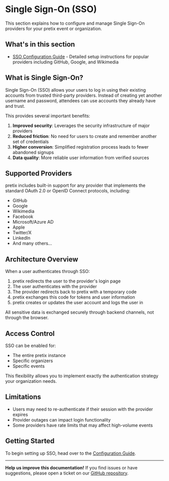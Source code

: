 # Single Sign-On (SSO)

This section explains how to configure and manage Single Sign-On providers for your pretix event or organization.

## What's in this section

* [SSO Configuration Guide](configuration.md) - Detailed setup instructions for popular providers including GitHub, Google, and Wikimedia

## What is Single Sign-On?

Single Sign-On (SSO) allows your users to log in using their existing accounts from trusted third-party providers. Instead of creating yet another username and password, attendees can use accounts they already have and trust.

This provides several important benefits:

1. **Improved security**: Leverages the security infrastructure of major providers
2. **Reduced friction**: No need for users to create and remember another set of credentials
3. **Higher conversion**: Simplified registration process leads to fewer abandoned signups
4. **Data quality**: More reliable user information from verified sources

## Supported Providers

pretix includes built-in support for any provider that implements the standard OAuth 2.0 or OpenID Connect protocols, including:

* GitHub
* Google
* Wikimedia
* Facebook
* Microsoft/Azure AD
* Apple
* Twitter/X
* LinkedIn
* And many others...

## Architecture Overview

When a user authenticates through SSO:

1. pretix redirects the user to the provider's login page
2. The user authenticates with the provider
3. The provider redirects back to pretix with a temporary code
4. pretix exchanges this code for tokens and user information
5. pretix creates or updates the user account and logs the user in

All sensitive data is exchanged securely through backend channels, not through the browser.

## Access Control

SSO can be enabled for:
- The entire pretix instance
- Specific organizers
- Specific events

This flexibility allows you to implement exactly the authentication strategy your organization needs.

## Limitations

* Users may need to re-authenticate if their session with the provider expires
* Provider outages can impact login functionality
* Some providers have rate limits that may affect high-volume events

## Getting Started

To begin setting up SSO, head over to the [Configuration Guide](configuration.md).

---

**Help us improve this documentation!** If you find issues or have suggestions, please open a ticket on our [GitHub repository](https://github.com/pretix/pretix). 